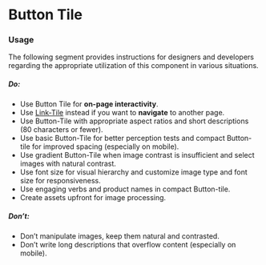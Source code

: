 # Button Tile

<TableOfContents></TableOfContents>

### Usage

The following segment provides instructions for designers and developers regarding the appropriate utilization of this
component in various situations.

##### Do:

- Use Button Tile for **on-page interactivity**.
- Use [Link-Tile](components/link-tile) instead if you want to **navigate** to another page.
- Use Button-Tile with appropriate aspect ratios and short descriptions (80 characters or fewer).
- Use basic Button-Tile for better perception tests and compact Button-tile for improved spacing (especially on mobile).
- Use gradient Button-Tile when image contrast is insufficient and select images with natural contrast.
- Use font size for visual hierarchy and customize image type and font size for responsiveness.
- Use engaging verbs and product names in compact Button-tile.
- Create assets upfront for image processing.

##### Don’t:

- Don’t manipulate images, keep them natural and contrasted.
- Don’t write long descriptions that overflow content (especially on mobile).
